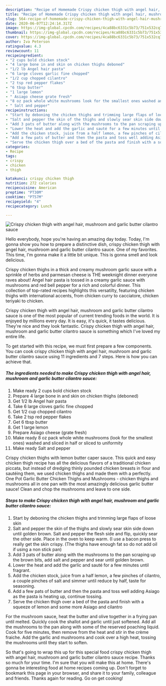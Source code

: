 ```yaml
---
description: "Recipe of Homemade Crispy chicken thigh with angel hair, mushroom and garlic butter cilantro sauce"
title: "Recipe of Homemade Crispy chicken thigh with angel hair, mushroom and garlic butter cilantro sauce"
slug: 564-recipe-of-homemade-crispy-chicken-thigh-with-angel-hair-mushroom-and-garlic-butter-cilantro-sauce
date: 2020-06-07T12:24:14.317Z
image: https://img-global.cpcdn.com/recipes/4ca88bc6331c5b73/751x532cq70/crispy-chicken-thigh-with-angel-hair-mushroom-and-garlic-butter-cilantro-sauce-recipe-main-photo.jpg
thumbnail: https://img-global.cpcdn.com/recipes/4ca88bc6331c5b73/751x532cq70/crispy-chicken-thigh-with-angel-hair-mushroom-and-garlic-butter-cilantro-sauce-recipe-main-photo.jpg
cover: https://img-global.cpcdn.com/recipes/4ca88bc6331c5b73/751x532cq70/crispy-chicken-thigh-with-angel-hair-mushroom-and-garlic-butter-cilantro-sauce-recipe-main-photo.jpg
author: Iva Peterson
ratingvalue: 4.3
reviewcount: 11
recipeingredient:
- "2 cups bold chicken stock"
- "4 large bone in and skin on chicken thighs deboned"
- "1/2 lb Angel hair pasta"
- "6 large cloves garlic fine chopped"
- "1/2 cup chopped cilantro"
- "2 tsp red pepper flakes"
- "6 tbsp butter"
- "1 large lemon"
- " Asiago cheese grate fresh"
- "8 oz pack whole white mushrooms look for the smallest ones washed and sliced in half or sliced to uniformity"
- " Salt and pepper"
recipeinstructions:
- "Start by deboning the chicken thighs and trimming large flaps of loose skin"
- "Salt and pepper the skin of the thighs and slowly sear skin side down until golden brown. Salt and pepper the flesh side and flip, quickly sear the other side. Place in the oven to keep warm. (I use a bacon press to really get the skin crispy. (The thighs have enough fat so do not add oil if using a non stick pan)"
- "Add 3 pats of butter along with the mushrooms to the pan scraping up the brown bits, add salt and pepper and sear until golden brown."
- "Lower the heat and add the garlic and sauté for a few minutes until fragrant."
- "Add the chicken stock, juice from a half lemon, a few pinches of cilantro, a couple pinches of salt and simmer until reduce by half, taste for seasoning."
- "Add a few pats of butter and then the pasta and toss well adding Asiago as the pasta is heating up, continue tossing."
- "Serve the chicken thigh over a bed of the pasta and finish with a squeeze of lemon and some more Asiago and cilantro"
categories:
- Recipe
tags:
- crispy
- chicken
- thigh

katakunci: crispy chicken thigh 
nutrition: 272 calories
recipecuisine: American
preptime: "PT30M"
cooktime: "PT57M"
recipeyield: "4"
recipecategory: Lunch

---
```



![Crispy chicken thigh with angel hair, mushroom and garlic butter cilantro sauce](https://img-global.cpcdn.com/recipes/4ca88bc6331c5b73/751x532cq70/crispy-chicken-thigh-with-angel-hair-mushroom-and-garlic-butter-cilantro-sauce-recipe-main-photo.jpg)

Hello everybody, hope you're having an amazing day today. Today, I'm gonna show you how to prepare a distinctive dish, crispy chicken thigh with angel hair, mushroom and garlic butter cilantro sauce. One of my favorites. This time, I'm gonna make it a little bit unique. This is gonna smell and look delicious.

Crispy chicken thighs in a thick and creamy mushroom garlic sauce with a sprinkle of herbs and parmesan cheese is THE weeknight dinner everyone raves about! Angel hair pasta is tossed in a creamy garlic sauce with mushrooms and red bell pepper for a rich and colorful dinner. This collection of top-rated recipes highlights this versatilty, featuring chicken thighs with international accents, from chicken curry to cacciatore, chicken teriyaki to chicken.

Crispy chicken thigh with angel hair, mushroom and garlic butter cilantro sauce is one of the most popular of current trending foods in the world. It is enjoyed by millions every day. It is easy, it's quick, it tastes delicious. They're nice and they look fantastic. Crispy chicken thigh with angel hair, mushroom and garlic butter cilantro sauce is something which I've loved my entire life.


To get started with this recipe, we must first prepare a few components. You can cook crispy chicken thigh with angel hair, mushroom and garlic butter cilantro sauce using 11 ingredients and 7 steps. Here is how you can achieve that.

<!--inarticleads1-->

##### The ingredients needed to make Crispy chicken thigh with angel hair, mushroom and garlic butter cilantro sauce:

1. Make ready 2 cups bold chicken stock
1. Prepare 4 large bone in and skin on chicken thighs (deboned)
1. Get 1/2 lb Angel hair pasta
1. Take 6 large cloves garlic fine chopped
1. Get 1/2 cup chopped cilantro
1. Take 2 tsp red pepper flakes
1. Get 6 tbsp butter
1. Get 1 large lemon
1. Prepare  Asiago cheese (grate fresh)
1. Make ready 8 oz pack whole white mushrooms (look for the smallest ones) washed and sliced in half or sliced to uniformity
1. Make ready  Salt and pepper


Crispy chicken thighs with lemon butter caper sauce. This quick and easy chicken thigh recipe has all the delicious flavors of a traditional chicken piccata, but instead of dredging thinly pounded chicken breasts in flour and sautéing them, we used chicken thighs and made them with a perfectly. One Pot Garlic Butter Chicken Thighs and Mushrooms - chicken thighs and mushrooms all in one pan with the most amazingly delicious garlic butter sauce! Clean and chop the mushrooms and leave to one side. 

<!--inarticleads2-->

##### Steps to make Crispy chicken thigh with angel hair, mushroom and garlic butter cilantro sauce:

1. Start by deboning the chicken thighs and trimming large flaps of loose skin
1. Salt and pepper the skin of the thighs and slowly sear skin side down until golden brown. Salt and pepper the flesh side and flip, quickly sear the other side. Place in the oven to keep warm. (I use a bacon press to really get the skin crispy. (The thighs have enough fat so do not add oil if using a non stick pan)
1. Add 3 pats of butter along with the mushrooms to the pan scraping up the brown bits, add salt and pepper and sear until golden brown.
1. Lower the heat and add the garlic and sauté for a few minutes until fragrant.
1. Add the chicken stock, juice from a half lemon, a few pinches of cilantro, a couple pinches of salt and simmer until reduce by half, taste for seasoning.
1. Add a few pats of butter and then the pasta and toss well adding Asiago as the pasta is heating up, continue tossing.
1. Serve the chicken thigh over a bed of the pasta and finish with a squeeze of lemon and some more Asiago and cilantro


For the mushroom sauce, heat the butter and olive together in a frying pan until melted. Quickly cook the shallot and garlic until just softened. Add all the mushrooms to the pan along with some of the reserved poaching liquid. Cook for five minutes, then remove from the heat and stir in the crème fraiche. Add the garlic and mushrooms and cook over a high heat, tossing the mushrooms until they start to soften. 

So that's going to wrap this up for this special food crispy chicken thigh with angel hair, mushroom and garlic butter cilantro sauce recipe. Thanks so much for your time. I'm sure that you will make this at home. There's gonna be interesting food at home recipes coming up. Don't forget to bookmark this page in your browser, and share it to your family, colleague and friends. Thanks again for reading. Go on get cooking!
